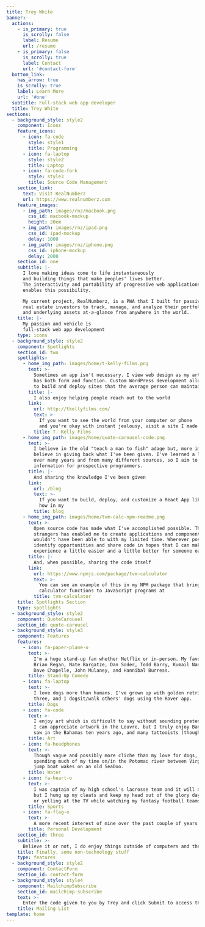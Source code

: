 ```yaml
---
title: Trey White
banner:
  actions:
    - is_primary: true
      is_scrolly: false
      label: Resume
      url: /resume
    - is_primary: false
      is_scrolly: true
      label: Contact
      url: '#contact-form'
  bottom_link:
    has_arrow: true
    is_scrolly: true
    label: Learn More
    url: '#one'
  subtitle: Full-stack web app developer
  title: Trey White
sections:
  - background_style: style2
    component: Icons
    feature_icons:
      - icon: fa-code
        style: style1
        title: Programming
      - icon: fa-laptop
        style: style2
        title: Laptop
      - icon: fa-code-fork
        style: style3
        title: Source Code Management
    section_link:
      text: Visit RealNumberz
      url: https://www.realnumberz.com
    feature_images:
      - img_path: images/rnz/macbook.png
        css_id: macbook-mockup
        height: 20em
      - img_path: images/rnz/ipad.png
        css_id: ipad-mockup
        delay: 1000
      - img_path: images/rnz/iphone.png
        css_id: iphone-mockup
        delay: 2000
    section_id: one
    subtitle: |-
      I love making ideas come to life instantaneously
      and building things that make peoples' lives better.
      The interactivity and portability of progressive web applications
      enables this possibility.

      My current project, RealNumberz, is a PWA that I built for passive
      real estate investors to track, manage, and analyze their portfolio
      and underlying assets at-a-glance from anywhere in the world.
    title: |-
      My passion and vehicle is
      full-stack web app development
    type: icons
  - background_style: style2
    component: Spotlights
    section_id: two
    spotlights:
      - home_img_path: images/home/t-kelly-films.png
        text: >-
          Sometimes an app isn't necessary. I view web design as my artform that
          has both form and function. Custom WordPress development allows me 
          to build and deploy sites that the average person can maintain.
        title: |-
          I also enjoy helping people reach out to the world
        link:
          url: http://tkellyfilms.com/
          text: >-
            If you want to see the world from your computer or phone
            and you're okay with instant jealousy, visit a site I made for a friend
          title: T. Kelly Films
      - home_img_path: images/home/quote-carousel-code.png
        text: >-
          I believe in the old "teach a man to fish" adage but, more importantly, I
          believe in giving back what I've been given. I've learned a lot
          over many years and from many different sources, so I aim to distill that
          information for prospective programmers.
        title: |-
          And sharing the knowledge I've been given
        link:
          url: /blog
          text: >-
            If you want to build, deploy, and customize a React App like this one, learn
            how in my
          title: blog
      - home_img_path: images/home/tvm-calc-npm-readme.png
        text: >-
          Open source code has made what I've accomplished possible. The work of complete
          strangers has enabled me to create applications and components that I, likely,
          wouldn't have been able to with my limited time. Wherever possible, I try to
          identify opportunities and share code in hopes that I can make the programming
          experience a little easier and a little better for someone out there.
        title: |-
          And, when possible, sharing the code itself
        link:
          url: https://www.npmjs.com/package/tvm-calculator
          text: >-
            You can see an example of this in my NPM package that brings financial
            calculator functions to JavaScript programs at
          title: tvm-calculator
    title: Spotlights Section
    type: spotlights
  - background_style: style2
    component: QuoteCarousel
    section_id: quote-carousel
  - background_style: style3
    component: Features
    features:
      - icon: fa-paper-plane-o
        text: >-
          I'm a huge stand-up fan whether Netflix or in-person. My favorite comedians are
          Brian Regan, Nate Bargatze, Dan Soder, Todd Barry, Kumail Nanjiani, Dimitri Martin,
          Dave Chapelle, John Mulaney, and Hannibal Burress. 
        title: Stand-Up Comedy
      - icon: fa-laptop
        text: >-
          I love dogs more than humans. I've grown up with golden retrievers. We currently have
          three, and I dogsit/walk others' dogs using the Rover app.
        title: Dogs
      - icon: fa-code
        text: >-
          I enjoy art which is difficult to say without sounding pretentious, so I'll clarify&#58;
          I can appreciate artwork in the Louvre, but I truly enjoy Banksy, some street artist I
          saw in the Bahamas ten years ago, and many tattooists (though I have none myself).
        title: Art
      - icon: fa-headphones
        text: >-
          Though vague and possibly more cliche than my love for dogs, I like the water. I grew up
          spending much of my time on/in the Potomac river between Virginia and Maryland trying to
          jump boat wakes on an old SeaDoo.
        title: Water
      - icon: fa-heart-o
        text: >-
          I was captain of my high school's lacrosse team and it will always be my first love...
          but I hung up my cleats and keep my head out of the glory days now by playing tennis
          or yelling at the TV while watching my fantasy football teams.
        title: Sports
      - icon: fa-flag-o
        text: >-
          A more recent interest of mine over the past couple of years has been focused personal development which has been fueled by Audible and Medium. I send chapter summaries and commentary in weekday emails which I plan to post for the public at some point.
        title: Personal Development
    section_id: three
    subtitle: >-
      Believe it or not, I do enjoy things outside of computers and the internet! 
    title: Finally, some non-technology stuff
    type: features
  - background_style: style2
    component: ContactForm
    section_id: contact-form
  - background_style: style4
    component: MailchimpSubscribe
    section_id: mailchimp-subscribe
    text: >-
      Enter the code given to you by Trey and click Submit to access the mailing list subscription.
    title: Mailing List
template: home
---
```


<!---
menus:
  main:
    title: Home
    weight: 1
-->